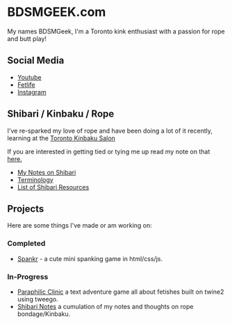 <!-- markdownlint-disable -->
<head>
  <link rel="shortcut icon" type="image/png" href="/assets/img/favicon.ico">
</head>
<!-- markdownlint-enable -->

# BDSMGEEK.com

My names BDSMGeek, I'm a Toronto kink enthusiast with a passion for rope and butt play!

## Social Media

* [Youtube](https://www.youtube.com/bdsmgeek)
* [Fetlife](https://fetlife.com/users/1046777)
* [Instagram](https://www.instagram.com/bdsmgeek/)

## Shibari / Kinbaku / Rope

I've re-sparked my love of rope and have been doing a lot of it recently, learning at the [Toronto Kinbaku Salon](https://torontokinbakusalon.com/pages/about-us)

If you are interested in getting tied or tying me up read my note on that [here.](/shibari/)

* [My Notes on Shibari](/shibari/notes)
* [Terminology](/shibari/terms)
* [List of Shibari Resources](/shibari/resources)

## Projects

Here are some things I've made or am working on:

### Completed

* [Spankr](https://bdsmgeek.github.io/spankr/) - a cute mini spanking game in html/css/js.

### In-Progress

* [Paraphilic Clinic](https://bdsmgeek.github.io/paraphilic-clinic/) a text adventure game all about fetishes built on twine2 using tweego.
* [Shibari Notes](https://github.com/bdsmgeek/shibari) a cumulation of my notes and thoughts on rope bondage/Kinbaku.

